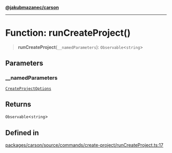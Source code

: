 [**@jakubmazanec/carson**](../README.md)

---

# Function: runCreateProject()

> **runCreateProject**(`__namedParameters`): `Observable`\<`string`\>

## Parameters

### \_\_namedParameters

[`CreateProjectOptions`](../type-aliases/CreateProjectOptions.md)

## Returns

`Observable`\<`string`\>

## Defined in

[packages/carson/source/commands/create-project/runCreateProject.ts:17](https://github.com/jakubmazanec/tools/blob/4bb343d3736e4f9f11a014de3241c6054262151e/packages/carson/source/commands/create-project/runCreateProject.ts#L17)
